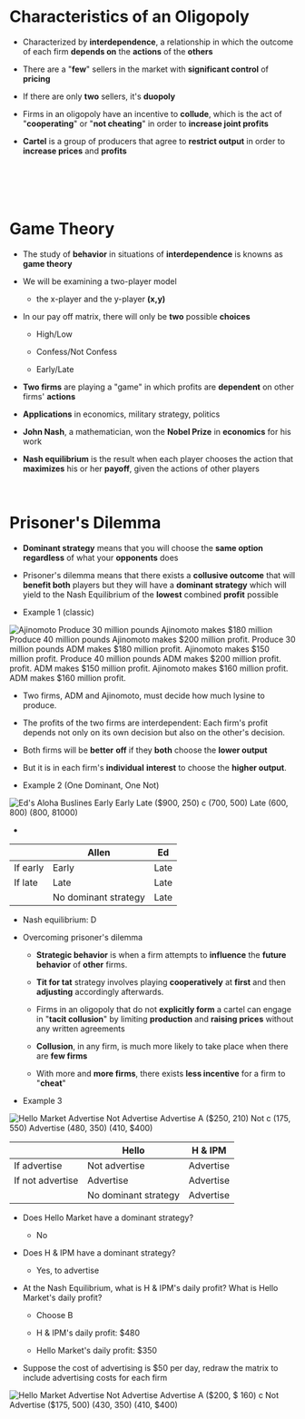 # Characteristics of an Oligopoly

  -  Characterized by **interdependence**, a relationship in which the
     outcome of each firm **depends on** the **actions** of the
     **others**

  -  There are a "**few**" sellers in the market with **significant
     control** of **pricing**

  -  If there are only **two** sellers, it's **duopoly**

  -  Firms in an oligopoly have an incentive to **collude**, which is
     the act of "**cooperating**" or "**not cheating**" in order to
     **increase joint profits**

  -  **Cartel** is a group of producers that agree to **restrict
     output** in order to **increase prices** and **profits**

#  

# Game Theory

  -  The study of **behavior** in situations of **interdependence** is
     knowns as **game theory**

  -  We will be examining a two-player model
    
      -  the x-player and the y-player **(x,y)**

  -  In our pay off matrix, there will only be **two** possible
     **choices**
    
      -  High/Low
    
      -  Confess/Not Confess
    
      -  Early/Late

  -  **Two firms** are playing a "game" in which profits are
     **dependent** on other firms' **actions**

  -  **Applications** in economics, military strategy, politics

  -  **John Nash**, a mathematician, won the **Nobel Prize** in
     **economics** for his work

  -  **Nash equilibrium** is the result when each player chooses the
     action that **maximizes** his or her **payoff**, given the actions
     of other players

 

# Prisoner's Dilemma

  -  **Dominant strategy** means that you will choose the **same option
     regardless** of what your **opponents** does

  -  Prisoner's dilemma means that there exists a **collusive outcome**
     that will **benefit both** players but they will have a **dominant
     strategy** which will yield to the Nash Equilibrium of the
     **lowest** combined **profit** possible

  -  Example 1 (classic)

![Ajinomoto Produce 30 million pounds Ajinomoto makes $180 million
Produce 40 million pounds Ajinomoto makes $200 million profit. Produce
30 million pounds ADM makes $180 million profit. Ajinomoto makes $150
million profit. Produce 40 million pounds ADM makes $200 million profit.
profit. ADM makes $150 million profit. Ajinomoto makes $160 million
profit. ADM makes $160 million profit. ](./media/image144.png)

  -  Two firms, ADM and Ajinomoto, must decide how much lysine to
     produce.

  -  The profits of the two firms are interdependent: Each firm's
     profit depends not only on its own decision but also on the
     other's decision.

  -  Both firms will be **better** **off** if they **both** choose the
     **lower output**

  -  But it is in each firm's **individual** **interest** to choose the
     **higher output**.

<!-- end list -->

  -  Example 2 (One Dominant, One Not)

  ![Ed's Aloha Buslines Early Early Late ($900, $250) c ($700, $500)
  Late ($600, $800) ($800, 81000) ](./media/image145.png)

  - 

|          | Allen                | Ed   |
| -------- | -------------------- | ---- |
| If early | Early                | Late |
| If late  | Late                 | Late |
|          | No dominant strategy | Late |

  -  Nash equilibrium: D

<!-- end list -->

  -  Overcoming prisoner's dilemma
    
      -  **Strategic behavior** is when a firm attempts to
         **influence** the **future behavior** of **other** firms.
    
      -  **Tit for tat** strategy involves playing **cooperatively** at
         **first** and then **adjusting** accordingly afterwards.
    
      -  Firms in an oligopoly that do not **explicitly form** a cartel
         can engage in "**tacit collusion**" by limiting **production**
         and **raising prices** without any written agreements
    
      -  **Collusion**, in any firm, is much more likely to take place
         when there are **few firms**
    
      -  With more and **more firms**, there exists **less incentive**
         for a firm to "**cheat**"

  -  Example 3

  ![Hello Market Advertise Not Advertise Advertise A ($250, $210) Not c
  ($175, $550) Advertise ($480, $350) ($410, $400)
  ](./media/image146.png)

|                  | Hello                | H & IPM   |
| ---------------- | -------------------- | --------- |
| If advertise     | Not advertise        | Advertise |
| If not advertise | Advertise            | Advertise |
|                  | No dominant strategy | Advertise |

  -  Does Hello Market have a dominant strategy?
    
      -  No

  -  Does H & IPM have a dominant strategy?
    
      -  Yes, to advertise

  -  At the Nash Equilibrium, what is H & IPM's daily profit? What is
     Hello Market's daily profit?
    
      -  Choose B
    
      -  H & IPM's daily profit: $480
    
      -  Hello Market's daily profit: $350

  -  Suppose the cost of advertising is $50 per day, redraw the matrix
     to include advertising costs for each firm

  ![Hello Market Advertise Not Advertise Advertise A ($200, $ 160) c Not
  Advertise ($175, $500) ($430, $350) ($410, $400)
  ](./media/image147.png)
